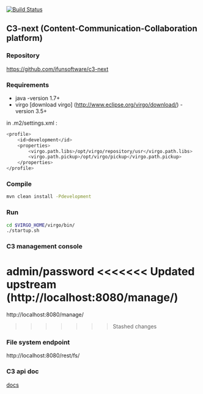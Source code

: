 [![Build Status](https://api.travis-ci.org/ifunsoftware/c3-next.png)](https://travis-ci.org/ifunsoftware/c3-next)

C3-next (Content-Communication-Collaboration platform)
----------------------------------------------------------

### Repository

https://github.com/ifunsoftware/c3-next

### Requirements

* java -version  1.7+
* virgo [download virgo] (http://www.eclipse.org/virgo/download/)  -version 3.5+

in .m2/settings.xml :

```bash
<profile>
    <id>development</id>
    <properties>
        <virgo.path.libs>/opt/virgo/repository/usr</virgo.path.libs>
        <virgo.path.pickup>/opt/virgo/pickup</virgo.path.pickup>
    </properties>
</profile>
```

### Compile

```bash
mvn clean install -Pdevelopment
```

### Run

```bash
cd $VIRGO_HOME/virgo/bin/
./startup.sh
```

### C3 management console
admin/password
<<<<<<< Updated upstream
(http://localhost:8080/manage/)
=======
http://localhost:8080/manage/
>>>>>>> Stashed changes

### File system endpoint

http://localhost:8080/rest/fs/

### C3 api doc

[docs](http://localhost:8080/rest/static/api.html)

